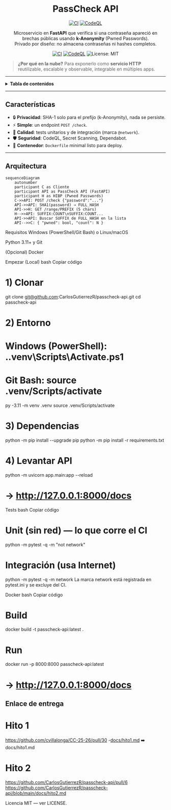 <div align="center">

# PassCheck API
[![CI](https://github.com/CarlosGutierrezR/passcheck-api/actions/workflows/ci.yml/badge.svg)](https://github.com/CarlosGutierrezR/passcheck-api/actions)
[![CodeQL](https://github.com/CarlosGutierrezR/passcheck-api/actions/workflows/codeql.yml/badge.svg)](https://github.com/CarlosGutierrezR/passcheck-api/actions)


Microservicio en **FastAPI** que verifica si una contraseña apareció en brechas públicas usando **k-Anonymity** (Pwned Passwords).  
Privado por diseño: no almacena contraseñas ni hashes completos.

[![CI](https://github.com/CarlosGutierrezR/passcheck-api/actions/workflows/ci.yml/badge.svg)](https://github.com/CarlosGutierrezR/passcheck-api/actions/workflows/ci.yml)
[![CodeQL](https://github.com/CarlosGutierrezR/passcheck-api/actions/workflows/codeql.yml/badge.svg)](https://github.com/CarlosGutierrezR/passcheck-api/actions/workflows/codeql.yml)
![License: MIT](https://img.shields.io/badge/License-MIT-green.svg)

</div>

> **¿Por qué en la nube?** Para exponerlo como **servicio HTTP** reutilizable, escalable y observable, integrable en múltiples apps.

---

<details>
<summary><strong>Tabla de contenidos</strong></summary>

- [Características](#características)
- [Arquitectura](#arquitectura)
- [Requisitos](#requisitos)
- [Empezar (Local)](#empezar-local)
- [Tests](#tests)
- [Docker](#docker)
- [API](#api)
- [Seguridad](#seguridad)
- [CI/CD](#cicd)
- [Estructura del repo](#estructura-del-repo)
- [Roadmap](#roadmap)
- [Doc del Hito](#doc-del-hito)
- [Licencia](#licencia)

</details>

---

## Características

- 🔒 **Privacidad**: SHA-1 solo para el prefijo (k-Anonymity), nada se persiste.  
- ⚡ **Simple**: un endpoint `POST /check`.  
- 🧪 **Calidad**: tests unitarios y de integración (marca `@network`).  
- 🛡️ **Seguridad**: CodeQL, Secret Scanning, Dependabot.  
- 🐳 **Contenedor**: `Dockerfile` minimal listo para deploy.

---

## Arquitectura

```mermaid
sequenceDiagram
    autonumber
    participant C as Cliente
    participant API as PassCheck API (FastAPI)
    participant H as HIBP (Pwned Passwords)
    C->>API: POST /check {"password":"..."}
    API->>API: SHA1(password) → FULL_HASH
    API->>H: GET /range/PREFIX (5 chars)
    H-->>API: SUFFIX:COUNT\nSUFFIX:COUNT...
    API->>API: Buscar SUFFIX de FULL_HASH en la lista
    API-->>C: { "pwned": bool, "count": N }
```

Requisitos
Windows (PowerShell/Git Bash) o Linux/macOS

Python 3.11+ y Git

(Opcional) Docker

Empezar (Local)
bash
Copiar código
# 1) Clonar
git clone git@github.com:CarlosGutierrezR/passcheck-api.git
cd passcheck-api

# 2) Entorno
# Windows (PowerShell):  .\.venv\Scripts\Activate.ps1
# Git Bash:              source .venv/Scripts/activate
py -3.11 -m venv .venv
source .venv/Scripts/activate

# 3) Dependencias
python -m pip install --upgrade pip
python -m pip install -r requirements.txt

# 4) Levantar API
python -m uvicorn app.main:app --reload
# → http://127.0.0.1:8000/docs
Tests
bash
Copiar código
# Unit (sin red) — lo que corre el CI
python -m pytest -q -m "not network"

# Integración (usa Internet)
python -m pytest -q -m network
La marca network está registrada en pytest.ini y se excluye del CI.

Docker
bash
Copiar código
# Build
docker build -t passcheck-api:latest .

# Run
docker run -p 8000:8000 passcheck-api:latest
# → http://127.0.0.1:8000/docs


## Enlace de entrega
# Hito 1
https://github.com/cvillalonga/CC-25-26/pull/30
-[docs/hito1.md](https://github.com/CarlosGutierrezR/passcheck-api/blob/main/docs/hito1.md)
➡️ docs/hito1.md
# Hito 2
https://github.com/CarlosGutierrezR/passcheck-api/pull/6
https://github.com/CarlosGutierrezR/passcheck-api/blob/main/docs/hito2.md

Licencia
MIT — ver LICENSE.
